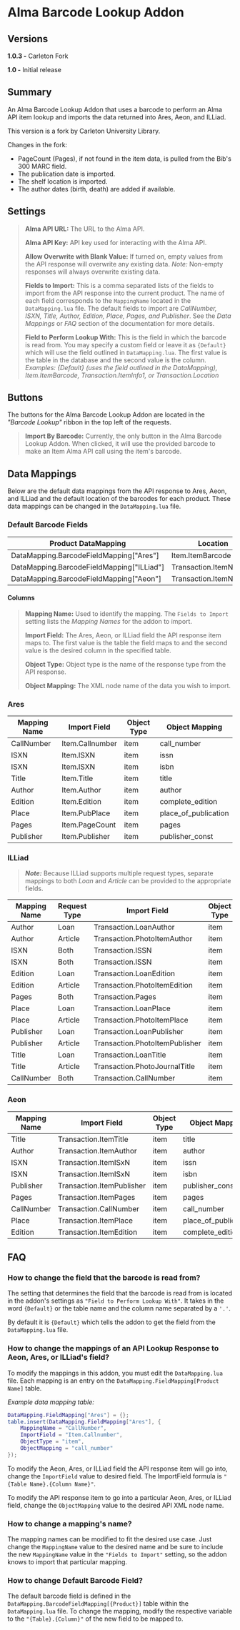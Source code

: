 # Alma Barcode Lookup Addon

## Versions
**1.0.3 -** Carleton Fork

**1.0 -** Initial release

## Summary
An Alma Barcode Lookup Addon that uses a barcode to perform an Alma API item lookup and imports the data returned into Ares, Aeon, and ILLiad.

This version is a fork by Carleton University Library. 

Changes in the fork:
* PageCount (Pages), if not found in the item data, is pulled from the Bib's 300 MARC field.
* The publication date is imported. 
* The shelf location is imported.
* The author dates (birth, death) are added if available. 


## Settings

> **Alma API URL:** The URL to the Alma API.
>
> **Alma API Key:** API key used for interacting with the Alma API.
>
> **Allow Overwrite with Blank Value:** If turned on, empty values from the API response will overwrite any existing data. *Note:* Non-empty responses will always overwrite existing data.
>
>**Fields to Import:** This is a comma separated lists of the fields to import from the API response into the current product. The name of each field corresponds to the `MappingName` located in the `DataMapping.lua` file.
>The default fields to import are *CallNumber, ISXN, Title, Author, Edition, Place, Pages, and Publisher*. See the *Data Mappings*  or *FAQ* section of the documentation for more details.
>
>**Field to Perform Lookup With:** This is the field in which the barcode is read from. You may specify a custom field or leave it as `{Default}` which will use the field outlined in `DataMapping.lua`. The first value is the table in the database and the second value is the column.
>*Examples: {Default} (uses the field outlined in the DataMapping), Item.ItemBarcode, Transaction.ItemInfo1, or Transaction.Location*

## Buttons
The buttons for the Alma Barcode Lookup Addon are located in the *"Barcode Lookup"* ribbon in the top left of the requests.

>**Import By Barcode:** Currently, the only button in the Alma Barcode Lookup Addon. When clicked, it will use the provided barcode to make an Item Alma API call using the item's barcode.

## Data Mappings
Below are the default data mappings from the API response to Ares, Aeon, and ILLiad and the default location of the barcodes for each product. These data mappings can be changed in the `DataMapping.lua` file.

### Default Barcode Fields
| Product DataMapping                       | Location              |
|-------------------------------------------|-----------------------|
| DataMapping.BarcodeFieldMapping["Ares"]   | Item.ItemBarcode      |
| DataMapping.BarcodeFieldMapping["ILLiad"] | Transaction.ItemNumber|
| DataMapping.BarcodeFieldMapping["Aeon"]   | Transaction.ItemNumber|

#### Columns
>**Mapping Name:** Used to identify the mapping. The `Fields to Import` setting lists the *Mapping Names* for the addon to import.
>
>**Import Field:** The Ares, Aeon, or ILLiad field the API response item maps to. The first value is the table the field maps to and the second value is the desired column in the specified table.
>
>**Object Type:** Object type is the name of the response type from the API response.
>
>**Object Mapping:** The XML node name of the data you wish to import.

### Ares
| Mapping Name |  Import Field   | Object Type |               Object Mapping                |
| ------------ | --------------- | ----------- | ------------------------------------------- |
| CallNumber   | Item.Callnumber | item        | call_number                                 |
| ISXN         | Item.ISXN       | item        | issn                                        |
| ISXN         | Item.ISXN       | item        | isbn                                        |
| Title        | Item.Title      | item        | title              |
| Author       | Item.Author     | item        | author             |
| Edition      | Item.Edition    | item        | complete_edition            |
| Place        | Item.PubPlace   | item        | place_of_publication |
| Pages        | Item.PageCount  | item        | pages         |
| Publisher    | Item.Publisher  | item        | publisher_const          |

### ILLiad
>***Note:*** Because ILLiad supports multiple request types, separate mappings to both *Loan* and *Article* can be provided to the appropriate fields.

| Mapping Name | Request Type |          Import Field          | Object Type |        Object Mapping         |
| ------------ | ------------ | ------------------------------ | ----------- | ----------------------------- |
| Author       | Loan         | Transaction.LoanAuthor         | item        | author                        |
| Author       | Article      | Transaction.PhotoItemAuthor    | item        | author                        |
| ISXN         | Both         | Transaction.ISSN               | item        | issn                          |
| ISXN         | Both         | Transaction.ISSN               | item        | isbn                          |
| Edition      | Loan         | Transaction.LoanEdition        | item        | complete_edition              |
| Edition      | Article      | Transaction.PhotoItemEdition   | item        | complete_edition              |
| Pages        | Both         | Transaction.Pages              | item        | pages                         |
| Place        | Loan         | Transaction.LoanPlace          | item        | place_of_publication          |
| Place        | Article      | Transaction.PhotoItemPlace     | item        | place_of_publication          |
| Publisher    | Loan         | Transaction.LoanPublisher      | item        | publisher_const               |
| Publisher    | Article      | Transaction.PhotoItemPublisher | item        | publisher_const               |
| Title        | Loan         | Transaction.LoanTitle          | item        | title         |
| Title        | Article      | Transaction.PhotoJournalTitle  | item        | title |
| CallNumber   | Both         | Transaction.CallNumber         | item        | call_number                   |

### Aeon
| Mapping Name |       Import Field        | Object Type |    Object Mapping    |
| ------------ | ------------------------- | ----------- | -------------------- |
| Title        | Transaction.ItemTitle     | item        | title                |
| Author       | Transaction.ItemAuthor    | item        | author               |
| ISXN         | Transaction.ItemISxN      | item        | issn                 |
| ISXN         | Transaction.ItemISxN      | item        | isbn                 |
| Publisher    | Transaction.ItemPublisher | item        | publisher_const      |
| Pages        | Transaction.ItemPages     | item        | pages                |
| CallNumber   | Transaction.CallNumber    | item        | call_number          |
| Place        | Transaction.ItemPlace     | item        | place_of_publication |
| Edition      | Transaction.ItemEdition   | item        | complete_edition     |

## FAQ

### How to change the field that the barcode is read from?
The setting that determines the field that the barcode is read from is located in the addon's settings as `"Field to Perform Lookup With"`. It takes in the word `{Default}` or the table name and the column name separated by a `'.'`.

By default it is `{Default}` which tells the addon to get the field from the `DataMapping.lua` file.

### How to change the mappings of an API Lookup Response to Aeon, Ares, or ILLiad's field?
To modify the mappings in this addon, you must edit the `DataMapping.lua` file. Each mapping is an entry on the `DataMapping.FieldMapping[Product Name]` table.

*Example data mapping table:*
```lua
DataMapping.FieldMapping["Ares"] = {};
table.insert(DataMapping.FieldMapping["Ares"], {
    MappingName = "CallNumber",
    ImportField = "Item.Callnumber",
    ObjectType = "item",
    ObjectMapping = "call_number"
});
```

To modify the Aeon, Ares, or ILLiad field the API response item will go into, change the `ImportField` value to desired field. The ImportField formula is `"{Table Name}.{Column Name}"`.

To modify the API response item to go into a particular Aeon, Ares, or ILLiad field, change the `ObjectMapping` value to the desired API XML node name.

### How to change a mapping's name?
The mapping names can be modified to fit the desired use case. Just change the `MappingName` value to the desired name and be sure to include the new `MappingName` value in the `"Fields to Import"` setting, so the addon knows to import that particular mapping.

### How to change Default Barcode Field?
The default barcode field is defined in the `DataMapping.BarcodeFieldMapping[{Product}]` table within the `DataMapping.lua` file. To change the mapping, modify the respective variable to the `"{Table}.{Column}"` of the new field to be mapped to.
